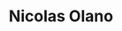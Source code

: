 ---
title: "Nicolas Olano"
url: /saint-jean-de-luz/nicolas-olano-boulevard-adolphe-thiers/
shop: Kleidung
---